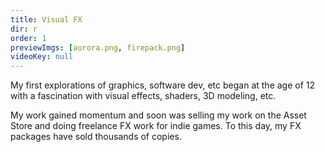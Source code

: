```yaml
---
title: Visual FX
dir: r
order: 1
previewImgs: [aurora.png, firepack.png]
videoKey: null
---
```

My first explorations of graphics, software dev, etc began at the age of 12 with a fascination with visual effects, shaders, 3D modeling, etc.

My work gained momentum and soon was selling my work on the Asset Store and doing freelance FX work for indie games. To this day, my FX packages have sold thousands of copies.  